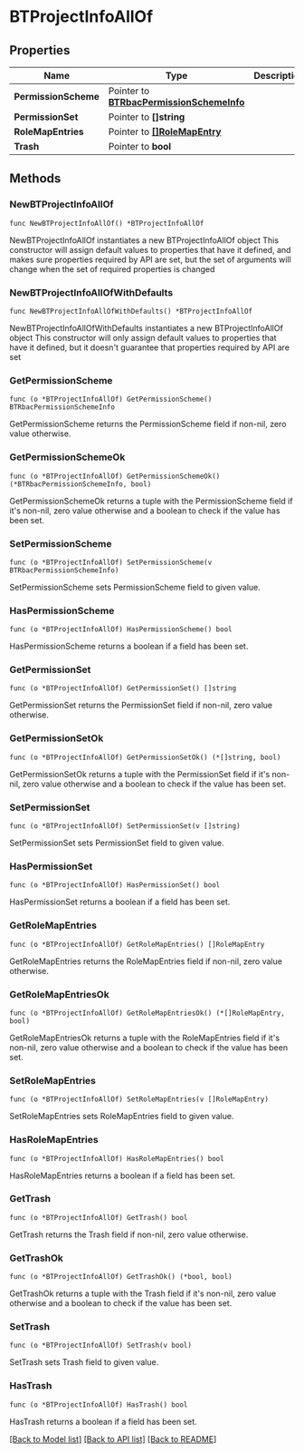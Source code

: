 # BTProjectInfoAllOf

## Properties

Name | Type | Description | Notes
------------ | ------------- | ------------- | -------------
**PermissionScheme** | Pointer to [**BTRbacPermissionSchemeInfo**](BTRbacPermissionSchemeInfo.md) |  | [optional] 
**PermissionSet** | Pointer to **[]string** |  | [optional] 
**RoleMapEntries** | Pointer to [**[]RoleMapEntry**](RoleMapEntry.md) |  | [optional] 
**Trash** | Pointer to **bool** |  | [optional] 

## Methods

### NewBTProjectInfoAllOf

`func NewBTProjectInfoAllOf() *BTProjectInfoAllOf`

NewBTProjectInfoAllOf instantiates a new BTProjectInfoAllOf object
This constructor will assign default values to properties that have it defined,
and makes sure properties required by API are set, but the set of arguments
will change when the set of required properties is changed

### NewBTProjectInfoAllOfWithDefaults

`func NewBTProjectInfoAllOfWithDefaults() *BTProjectInfoAllOf`

NewBTProjectInfoAllOfWithDefaults instantiates a new BTProjectInfoAllOf object
This constructor will only assign default values to properties that have it defined,
but it doesn't guarantee that properties required by API are set

### GetPermissionScheme

`func (o *BTProjectInfoAllOf) GetPermissionScheme() BTRbacPermissionSchemeInfo`

GetPermissionScheme returns the PermissionScheme field if non-nil, zero value otherwise.

### GetPermissionSchemeOk

`func (o *BTProjectInfoAllOf) GetPermissionSchemeOk() (*BTRbacPermissionSchemeInfo, bool)`

GetPermissionSchemeOk returns a tuple with the PermissionScheme field if it's non-nil, zero value otherwise
and a boolean to check if the value has been set.

### SetPermissionScheme

`func (o *BTProjectInfoAllOf) SetPermissionScheme(v BTRbacPermissionSchemeInfo)`

SetPermissionScheme sets PermissionScheme field to given value.

### HasPermissionScheme

`func (o *BTProjectInfoAllOf) HasPermissionScheme() bool`

HasPermissionScheme returns a boolean if a field has been set.

### GetPermissionSet

`func (o *BTProjectInfoAllOf) GetPermissionSet() []string`

GetPermissionSet returns the PermissionSet field if non-nil, zero value otherwise.

### GetPermissionSetOk

`func (o *BTProjectInfoAllOf) GetPermissionSetOk() (*[]string, bool)`

GetPermissionSetOk returns a tuple with the PermissionSet field if it's non-nil, zero value otherwise
and a boolean to check if the value has been set.

### SetPermissionSet

`func (o *BTProjectInfoAllOf) SetPermissionSet(v []string)`

SetPermissionSet sets PermissionSet field to given value.

### HasPermissionSet

`func (o *BTProjectInfoAllOf) HasPermissionSet() bool`

HasPermissionSet returns a boolean if a field has been set.

### GetRoleMapEntries

`func (o *BTProjectInfoAllOf) GetRoleMapEntries() []RoleMapEntry`

GetRoleMapEntries returns the RoleMapEntries field if non-nil, zero value otherwise.

### GetRoleMapEntriesOk

`func (o *BTProjectInfoAllOf) GetRoleMapEntriesOk() (*[]RoleMapEntry, bool)`

GetRoleMapEntriesOk returns a tuple with the RoleMapEntries field if it's non-nil, zero value otherwise
and a boolean to check if the value has been set.

### SetRoleMapEntries

`func (o *BTProjectInfoAllOf) SetRoleMapEntries(v []RoleMapEntry)`

SetRoleMapEntries sets RoleMapEntries field to given value.

### HasRoleMapEntries

`func (o *BTProjectInfoAllOf) HasRoleMapEntries() bool`

HasRoleMapEntries returns a boolean if a field has been set.

### GetTrash

`func (o *BTProjectInfoAllOf) GetTrash() bool`

GetTrash returns the Trash field if non-nil, zero value otherwise.

### GetTrashOk

`func (o *BTProjectInfoAllOf) GetTrashOk() (*bool, bool)`

GetTrashOk returns a tuple with the Trash field if it's non-nil, zero value otherwise
and a boolean to check if the value has been set.

### SetTrash

`func (o *BTProjectInfoAllOf) SetTrash(v bool)`

SetTrash sets Trash field to given value.

### HasTrash

`func (o *BTProjectInfoAllOf) HasTrash() bool`

HasTrash returns a boolean if a field has been set.


[[Back to Model list]](../README.md#documentation-for-models) [[Back to API list]](../README.md#documentation-for-api-endpoints) [[Back to README]](../README.md)


